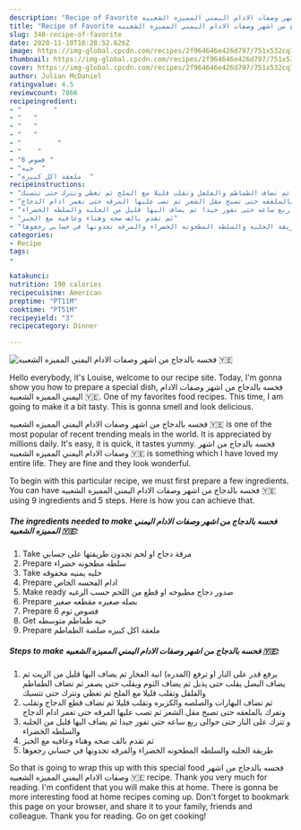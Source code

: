 ```yaml
---
description: "Recipe of Favorite فحسه بالدجاج من اشهر وصفات الادام اليمني المميزه الشعبيه 🇾🇪"
title: "Recipe of Favorite فحسه بالدجاج من اشهر وصفات الادام اليمني المميزه الشعبيه 🇾🇪"
slug: 340-recipe-of-favorite
date: 2020-11-10T16:28:52.626Z
image: https://img-global.cpcdn.com/recipes/2f964646e426d797/751x532cq70/الصورة-الرئيسية-لوصفةفحسه-بالدجاج-من-اشهر-وصفات-الادام-اليمني-المميزه-الشعبيه-🇾🇪.jpg
thumbnail: https://img-global.cpcdn.com/recipes/2f964646e426d797/751x532cq70/الصورة-الرئيسية-لوصفةفحسه-بالدجاج-من-اشهر-وصفات-الادام-اليمني-المميزه-الشعبيه-🇾🇪.jpg
cover: https://img-global.cpcdn.com/recipes/2f964646e426d797/751x532cq70/الصورة-الرئيسية-لوصفةفحسه-بالدجاج-من-اشهر-وصفات-الادام-اليمني-المميزه-الشعبيه-🇾🇪.jpg
author: Julian McDaniel
ratingvalue: 4.5
reviewcount: 7866
recipeingredient:
- "        "
- "   "
- "   "
- "   "
- "         "
- "    "
- "6 فصوص "
- "حبه  "
- "ملعقة اكل كبيره  "
recipeinstructions:
- "يرفع قدر على النار او ترفع (المدره) انية الفخار ثم يضاف اليها قليل من الزيت ثم يضاف البصل يقلب حتى يذبل ثم يضاف الثوم ويقلب حتى يصفر ثم تضاف الطماطم والفلفل وتقلب قليلا مع الملح ثم تغطي وتترك حتى تتسبك"
- "ثم تضاف البهارات والصلصه والكزبره وتقلب قليلا ثم تضاف قطع الدجاج وتقلب وتفرك بالملعقه حتى تصبح مقل الشعر ثم تصب عليها المرقه حتى تغمر ادام الدجاج"
- "و تترك على النار حتى حوالى ربع ساعه حتى تفور جيدا ثم يضاف اليها قليل من الحلبه والسلطه الخضراء"
- "ثم تقدم بالف صحه وهناء وعافيه مع الخبز"
- "طريقة الحلبه والسلطه المطحونه الخضراء والمرقه تجدونها في حسابي رجعوها"
categories:
- Recipe
tags:
- 

katakunci:  
nutrition: 190 calories
recipecuisine: American
preptime: "PT11M"
cooktime: "PT51M"
recipeyield: "3"
recipecategory: Dinner

---
```



![فحسه بالدجاج من اشهر وصفات الادام اليمني المميزه الشعبيه 🇾🇪](https://img-global.cpcdn.com/recipes/2f964646e426d797/751x532cq70/الصورة-الرئيسية-لوصفةفحسه-بالدجاج-من-اشهر-وصفات-الادام-اليمني-المميزه-الشعبيه-🇾🇪.jpg)

Hello everybody, it's Louise, welcome to our recipe site. Today, I'm gonna show you how to prepare a special dish, فحسه بالدجاج من اشهر وصفات الادام اليمني المميزه الشعبيه 🇾🇪. One of my favorites food recipes. This time, I am going to make it a bit tasty. This is gonna smell and look delicious.



فحسه بالدجاج من اشهر وصفات الادام اليمني المميزه الشعبيه 🇾🇪 is one of the most popular of recent trending meals in the world. It is appreciated by millions daily. It's easy, it is quick, it tastes yummy. فحسه بالدجاج من اشهر وصفات الادام اليمني المميزه الشعبيه 🇾🇪 is something which I have loved my entire life. They are fine and they look wonderful.


To begin with this particular recipe, we must first prepare a few ingredients. You can have فحسه بالدجاج من اشهر وصفات الادام اليمني المميزه الشعبيه 🇾🇪 using 9 ingredients and 5 steps. Here is how you can achieve that.

<!--inarticleads1-->

##### The ingredients needed to make فحسه بالدجاج من اشهر وصفات الادام اليمني المميزه الشعبيه 🇾🇪:

1. Take  مرقة دجاج او لحم تجدون طريقتها على حسابي
1. Prepare  سلطه مطحونه خضراء
1. Take  حلبه يمنيه مخفوقه
1. Prepare  ادام الفحسه الخاص
1. Make ready  صدور دجاج مطبوخه او قطع من اللحم حسب الرغبه
1. Prepare  بصله صغيره مقطعه صغير
1. Prepare 6 فصوص ثوم
1. Get حبه طماطم متوسطه
1. Prepare ملعقة اكل كبيره صلصة الطماطم




<!--inarticleads2-->

##### Steps to make فحسه بالدجاج من اشهر وصفات الادام اليمني المميزه الشعبيه 🇾🇪:

1. يرفع قدر على النار او ترفع (المدره) انية الفخار ثم يضاف اليها قليل من الزيت ثم يضاف البصل يقلب حتى يذبل ثم يضاف الثوم ويقلب حتى يصفر ثم تضاف الطماطم والفلفل وتقلب قليلا مع الملح ثم تغطي وتترك حتى تتسبك
1. ثم تضاف البهارات والصلصه والكزبره وتقلب قليلا ثم تضاف قطع الدجاج وتقلب وتفرك بالملعقه حتى تصبح مقل الشعر ثم تصب عليها المرقه حتى تغمر ادام الدجاج
1. و تترك على النار حتى حوالى ربع ساعه حتى تفور جيدا ثم يضاف اليها قليل من الحلبه والسلطه الخضراء
1. ثم تقدم بالف صحه وهناء وعافيه مع الخبز
1. طريقة الحلبه والسلطه المطحونه الخضراء والمرقه تجدونها في حسابي رجعوها




So that is going to wrap this up with this special food فحسه بالدجاج من اشهر وصفات الادام اليمني المميزه الشعبيه 🇾🇪 recipe. Thank you very much for reading. I'm confident that you will make this at home. There is gonna be more interesting food at home recipes coming up. Don't forget to bookmark this page on your browser, and share it to your family, friends and colleague. Thank you for reading. Go on get cooking!
